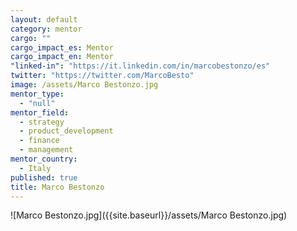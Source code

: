 ```yaml
---
layout: default
category: mentor
cargo: ""
cargo_impact_es: Mentor
cargo_impact_en: Mentor
"linked-in": "https://it.linkedin.com/in/marcobestonzo/es"
twitter: "https://twitter.com/MarcoBesto"
image: /assets/Marco Bestonzo.jpg
mentor_type: 
  - "null"
mentor_field: 
  - strategy
  - product_development
  - finance
  - management
mentor_country: 
  - Italy
published: true
title: Marco Bestonzo
---
```



![Marco Bestonzo.jpg]({{site.baseurl}}/assets/Marco Bestonzo.jpg)
